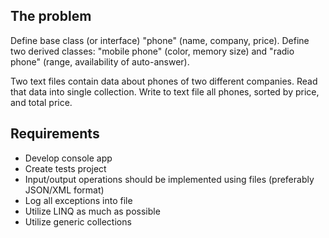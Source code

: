 ## The problem

Define base class (or interface) "phone" (name, company, price). Define two derived classes: "mobile phone" (color, memory size) and "radio phone" (range, availability of auto-answer).

Two text files contain data about phones of two different companies. Read that data into single collection. Write to text file all phones, sorted by price, and total price.

## Requirements

- Develop console app
- Create tests project
- Input/output operations should be implemented using files (preferably JSON/XML format)
- Log all exceptions into file
- Utilize LINQ as much as possible
- Utilize generic collections